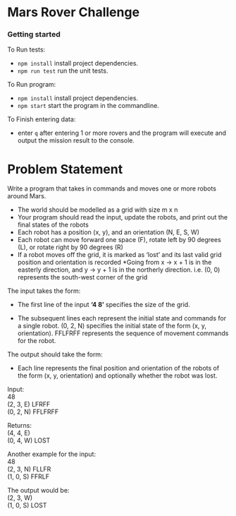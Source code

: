 # Mars Rover Challenge

### Getting started

To Run tests:

* `npm install`             install project dependencies.
* `npm run test`             run the unit tests.

To Run program:

* `npm install`             install project dependencies.
* `npm start`             start the program in the commandline.

To Finish entering data:

* enter `q` after entering 1 or more rovers and the program will execute and output the mission result to the console.
  <br />

# Problem Statement

Write a program that takes in commands and moves one or more robots around Mars.

* The world should be modelled as a grid with size m x n
* Your program should read the input, update the robots, and print out the final states of the robots
* Each robot has a position (x, y), and an orientation (N, E, S, W)
* Each robot can move forward one space (F), rotate left by 90 degrees (L), or rotate right by 90 degrees (R)
* If a robot moves off the grid, it is marked as ‘lost’ and its last valid grid position and orientation is recorded 
*Going from x -> x + 1 is in the easterly direction, and y -> y + 1 is in the northerly direction. i.e. (0, 0) represents the south-west
  corner of the grid
  <br/>
  
The input takes the form:
* The first line of the input <b>‘4 8’</b> specifies the size of the grid.

* The subsequent lines each represent the initial state and commands for a single robot. (0, 2, N) specifies the initial
state of the form (x, y, orientation). FFLFRFF represents the sequence of movement commands for the robot. 
  
The output should take the form:
* Each line represents the final position and orientation of the robots of the form (x, y, orientation) and optionally
whether the robot was lost.
  
Input: <br>
48<br>
(2, 3, E) LFRFF<br>
(0, 2, N) FFLFRFF<br>

Returns:<br>
(4, 4, E)<br>
(0, 4, W) LOST <br>

Another example for the input:<br>
48 <br>
(2, 3, N) FLLFR <br>
(1, 0, S) FFRLF <br>

The output would be:<br>
(2, 3, W)<br>
(1, 0, S) LOST
